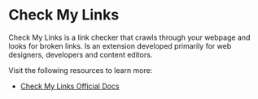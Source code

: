 # Check My Links

Check My Links is a link checker that crawls through your webpage and looks for broken links. Is an extension developed primarily for web designers, developers and content editors.

Visit the following resources to learn more:

- [Check My Links Official Docs](https://github.com/PageModifiedOfficial/Check-My-Links)
